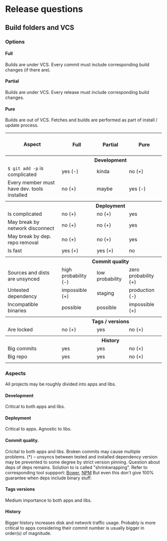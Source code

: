 # Release questions

## Build folders and VCS

### Options

#### Full
Builds are under VCS.
Every commit must include corresponding build changes (if there are).

#### Partial 
Builds are under VCS.
Every release must include corresponding build changes.

#### Pure 
Builds are out of VCS.
Fetches and builds are performed as part of install / update process.

<table>
<tr>
  <th>Aspect</th><th><h4>Full</h4></th><th><h4>Partial</h4></th><th><h4>Pure</h4></th>
</tr>

<tr>
  <th>&nbsp;</th><th colspan="3">Development</th>
</tr>  
<tr>
  <td><code>$ git add -p</code> is complicated</td><td>yes (-)</td><td>kinda</td><td>no (+)</td>
</tr>  
<tr>  
  <td>Every member must have dev. tools installed</td><td>no (+)</td><td>maybe</td><td>yes (-)</td>
</tr>  
<tr>
  <td colspan="4"></td>
</tr>  

<tr>
  <th>&nbsp;</th><th colspan="3">Deployment</th>
</tr>  
<tr>
  <td>Is complicated</td><td>no (+)</td><td>no (+)</td><td>yes</td>
</tr>  
<tr>
  <td>May break by network disconnect</td><td>no (+)</td><td>no (+)</td><td>yes</td>
</tr>  
<tr>
  <td>May break by dep. repo removal</td><td>no (+)</td><td>no (+)</td><td>yes</td>
</tr>  
<tr>
  <td>Is fast</td><td>yes (+)</td><td>yes (+)</td><td>no</td>
</tr>  
<tr>
  <td colspan="4"></td>
</tr>  

<tr>
  <th>&nbsp;</th><th colspan="3">Commit quality</th>
</tr>  
<tr>
  <td>Sources and dists are unsynced</td>
  <td>high probability (-)</td>
  <td>low probability</td>
  <td>zero probability (+)</td>
</tr>
<tr>
  <td>Untested dependency</td>
  <td>impossible (+)</td>
  <td>staging</td>
  <td>production (-)</td>
</tr>
<tr>
  <td>Incompatible binaries</td>
  <td>possible</td>
  <td>possible</td>
  <td>impossible (+)</td>
</tr>
<tr>
  <td colspan="4"></td>
</tr>

<tr>
  <th>&nbsp;</th><th colspan="3">Tags / versions</th>
</tr>  
<tr>
  <td>Are locked</td><td>no (+)</td><td>yes</td><td>no (+)</td>
</tr>
<tr>
  <td colspan="4"></td>
</tr>

<tr>
  <th>&nbsp;</th><th colspan="3">History</th>
</tr> 
<tr>
  <td>Big commits</td><td>yes</td><td>yes</td><td>no (+)</td>
</tr>
<tr>
  <td>Big repo</td><td>yes</td><td>yes</td><td>no (+)</td>
</tr>
<tr>
  <td colspan="4"></td>
</tr>
</table>

### Aspects

All projects may be roughly divided into apps and libs.

#### Development
Critical to both apps and libs.

#### Deployment
Critical to apps. Agnostic to libs.

#### Commit quality.
Cricital to both apps and libs. Broken commits may cause multiple problems.
(*) – unsyncs between tested and installed dependency version may be
prevented to some degree by strict version pinning. Question about deps of deps remains.
Solution to is called "shrinkwrapping". Refer to corresponding tool suppport:
[Bower](https://github.com/bower/bower/pull/1592), [NPM](https://docs.npmjs.com/cli/shrinkwrap)
But even this don't give 100% guarantee when deps include binary stuff.

#### Tags versions
Medium importance to both apps and libs.

#### History
Bigger history increases disk and network traffic usage. Probably is more critical to apps
considering their commit number is usually bigger in order(s) of magnitude.
